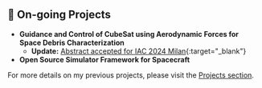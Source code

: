 ## 🚀 On-going Projects

- **Guidance and Control of CubeSat using Aerodynamic Forces for Space Debris Characterization**
  - **Update:** [Abstract accepted for IAC 2024 Milan](https://iafastro.directory/iac/paper/id/88922/abstract-pdf/IAC-24,C1,3,9,x88922.brief.pdf?2024-04-01.00:02:34){:target="_blank"}
- **Open Source Simulator Framework for Spacecraft**

For more details on my previous projects, please visit the [Projects section](/projects/).


